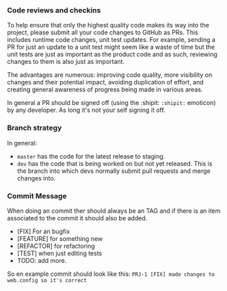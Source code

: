 ### Code reviews and checkins

To help ensure that only the highest quality code makes its way into the project, please submit all your code changes to GitHub as PRs. This includes runtime code changes, unit test updates. For example, sending a PR for just an update to a unit test might seem like a waste of time but the unit tests are just as important as the product code and as such, reviewing changes to them is also just as important.

The advantages are numerous: improving code quality, more visibility on changes and their potential impact, avoiding duplication of effort, and creating general awareness of progress being made in various areas.

In general a PR should be signed off (using the :shipit: `:shipit:` emoticon) by any developer. As long it's not your self signing it off.

### Branch strategy

In general:

* `master` has the code for the latest release to staging.
* `dev` has the code that is being worked on but not yet released. This is the branch into which devs normally submit pull requests and merge changes into.

### Commit Message

When doing an commit ther should always be an TAG and if there is an item associated to the commit it should also be added.

- [FIX] For an bugfix 
- [FEATURE] for something new
- [REFACTOR] for refactoring
- [TEST] when just editing tests
- TODO: add more.

So en example commit should look like this: `PRJ-1 [FIX] made changes to web.config so it's correct`





